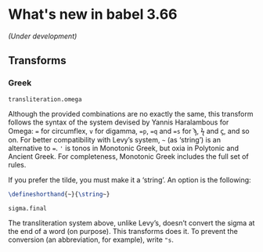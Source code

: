 # What's new in babel 3.66

*(Under development)*

## Transforms

### Greek

`transliteration.omega`

Although the provided combinations are no exactly the same, this
transform follows the syntax of the system devised by Yannis
Haralambous for Omega: `=` for circumflex, `v` for digamma, `=p`,
`=q` and `=s` for ϡ, ϟ and ϛ, and so on. For better compatibility with
Levy’s system, `~` (as ‘string’) is an alternative to `=`. `'` is tonos
in Monotonic Greek, but oxia in Polytonic and Ancient Greek. For
completeness, Monotonic Greek includes the full set of rules.

If you prefer the tilde, you must make it a ‘string’. An option is the
following:
```tex
\defineshorthand{~}{\string~}
```

`sigma.final`

The transliteration system above, unlike Levy’s, doesn’t convert the
sigma at the end of a word (on purpose). This transforms does it. To
prevent the conversion (an abbreviation, for example), write `"s`.


